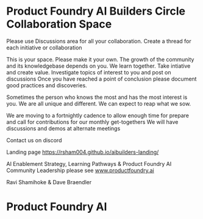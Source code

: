 # Product Foundry AI Builders Circle Collaboration Space

Please use Discussions area for all your collaboration. Create a thread for each initiative or collaboration

This is your space. Please make it your own. The growth of the community and its knowledgebase depends on you.
We learn together. Take intiative and create value. Investigate topics of interest to you and post on discussions
Once you have reached a point of conclusion please document good practices and discoveries.

Sometimes the person who knows the most and has the most interest is you. We are all unique and different. We can expect to reap what we sow.

We are moving to a fortnightly cadence to allow enough time for prepare and call for contributions for our monthly get-togethers
We will have discussions and demos at alternate meetings

Contact us on discord

Landing page https://rsham004.github.io/aibuilders-landing/

AI Enablement Strategy, Learning Pathways & Product Foundry AI Community Leadership please see www.productfoundry.ai

Ravi Shamihoke & Dave Braendler

# Product Foundry AI

